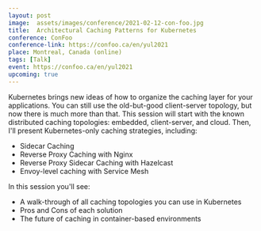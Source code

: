```yaml
---
layout: post
image:  assets/images/conference/2021-02-12-con-foo.jpg
title:  Architectural Caching Patterns for Kubernetes
conference: ConFoo
conference-link: https://confoo.ca/en/yul2021
place: Montreal, Canada (online)
tags: [Talk]
event: https://confoo.ca/en/yul2021
upcoming: true
---
```


Kubernetes brings new ideas of how to organize the caching layer for your applications. You can still use the old-but-good client-server topology, but now there is much more than that. This session will start with the known distributed caching topologies: embedded, client-server, and cloud. Then, I'll present Kubernetes-only caching strategies, including:
- Sidecar Caching
- Reverse Proxy Caching with Nginx
- Reverse Proxy Sidecar Caching with Hazelcast
- Envoy-level caching with Service Mesh

In this session you'll see:
- A walk-through of all caching topologies you can use in Kubernetes
- Pros and Cons of each solution
- The future of caching in container-based environments

